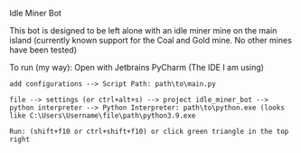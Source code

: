 Idle Miner Bot

This bot is designed to be left alone with an idle miner mine on the main island (currently known support for the Coal and Gold mine. No other mines have been tested)

To run (my way):
	Open with Jetbrains PyCharm (The IDE I am using)
	
	add configurations --> Script Path: path\to\main.py
	
	file --> settings (or ctrl+alt+s) --> project idle_miner_bot --> python interpreter --> Python Interpreter: path\to\python.exe (looks like C:\Users\Username\file\path\python3.9.exe
	
	Run: (shift+f10 or ctrl+shift+f10) or click green triangle in the top right